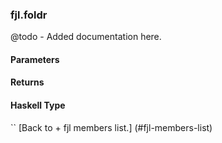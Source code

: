 ### fjl.foldr
@todo - Added documentation here.

#### Parameters

#### Returns
 
#### Haskell Type
``
[Back to  + fjl members list.]
(#fjl-members-list)
